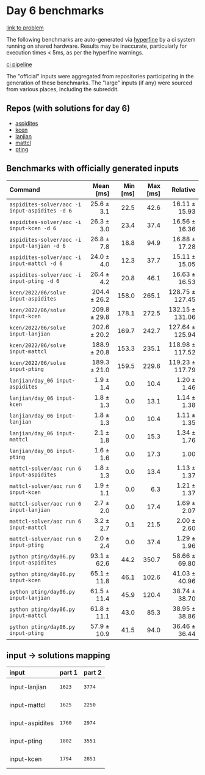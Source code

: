 # Day 6 benchmarks

[link to problem](http://adventofcode.com/2022/day/6)

The following benchmarks are auto-generated via [hyperfine](https://github.com/sharkdp/hyperfine) by a ci system running on shared hardware. Results may be inaccurate, particularly for execution times < 5ms, as per the hyperfine warnings.

[ci pipeline](http://ci.papercode.net:8080/teams/aoc2022/pipelines/aoc-compare-2022)

The "official" inputs were aggregated from repositories participating in the generation of these benchmarks. The "large" inputs (if any) were sourced from various places, including the subreddit.

## Repos (with solutions for day 6)


- [aspidites](https://github.com/aspidites/aoc2022)
- [kcen](https://github.com/kcen/AdventOfCode)
- [lanjian](https://github.com/LanJian/aoc-2022)
- [mattcl](https://github.com/mattcl/aoc2022)
- [pting](https://github.com/pting/aoc2022)

## Benchmarks with officially generated inputs
| Command | Mean [ms] | Min [ms] | Max [ms] | Relative |
|:---|---:|---:|---:|---:|
| `aspidites-solver/aoc -i input-aspidites -d 6` | 25.6 ± 3.1 | 22.5 | 42.6 | 16.11 ± 15.93 |
| `aspidites-solver/aoc -i input-kcen -d 6` | 26.3 ± 3.0 | 23.4 | 37.4 | 16.56 ± 16.36 |
| `aspidites-solver/aoc -i input-lanjian -d 6` | 26.8 ± 7.8 | 18.8 | 94.9 | 16.88 ± 17.28 |
| `aspidites-solver/aoc -i input-mattcl -d 6` | 24.0 ± 4.0 | 12.3 | 37.7 | 15.11 ± 15.05 |
| `aspidites-solver/aoc -i input-pting -d 6` | 26.4 ± 4.2 | 20.8 | 46.1 | 16.63 ± 16.53 |
| `kcen/2022/06/solve input-aspidites` | 204.4 ± 26.2 | 158.0 | 265.1 | 128.75 ± 127.45 |
| `kcen/2022/06/solve input-kcen` | 209.8 ± 29.8 | 178.1 | 272.5 | 132.15 ± 131.06 |
| `kcen/2022/06/solve input-lanjian` | 202.6 ± 20.2 | 169.7 | 242.7 | 127.64 ± 125.94 |
| `kcen/2022/06/solve input-mattcl` | 188.9 ± 20.8 | 153.3 | 235.1 | 118.98 ± 117.52 |
| `kcen/2022/06/solve input-pting` | 189.3 ± 21.0 | 159.5 | 229.6 | 119.23 ± 117.79 |
| `lanjian/day_06 input-aspidites` | 1.9 ± 1.4 | 0.0 | 10.4 | 1.20 ± 1.46 |
| `lanjian/day_06 input-kcen` | 1.8 ± 1.3 | 0.0 | 13.1 | 1.14 ± 1.38 |
| `lanjian/day_06 input-lanjian` | 1.8 ± 1.3 | 0.0 | 10.4 | 1.11 ± 1.35 |
| `lanjian/day_06 input-mattcl` | 2.1 ± 1.8 | 0.0 | 15.3 | 1.34 ± 1.76 |
| `lanjian/day_06 input-pting` | 1.6 ± 1.6 | 0.0 | 17.3 | 1.00 |
| `mattcl-solver/aoc run 6 input-aspidites` | 1.8 ± 1.3 | 0.0 | 13.4 | 1.13 ± 1.37 |
| `mattcl-solver/aoc run 6 input-kcen` | 1.9 ± 1.1 | 0.0 | 6.3 | 1.21 ± 1.37 |
| `mattcl-solver/aoc run 6 input-lanjian` | 2.7 ± 2.0 | 0.0 | 17.4 | 1.69 ± 2.07 |
| `mattcl-solver/aoc run 6 input-mattcl` | 3.2 ± 2.7 | 0.1 | 21.5 | 2.00 ± 2.60 |
| `mattcl-solver/aoc run 6 input-pting` | 2.0 ± 2.4 | 0.0 | 37.4 | 1.29 ± 1.96 |
| `python pting/day06.py input-aspidites` | 93.1 ± 62.6 | 44.2 | 350.7 | 58.66 ± 69.80 |
| `python pting/day06.py input-kcen` | 65.1 ± 11.8 | 46.1 | 102.6 | 41.03 ± 40.96 |
| `python pting/day06.py input-lanjian` | 61.5 ± 11.4 | 45.9 | 120.4 | 38.74 ± 38.70 |
| `python pting/day06.py input-mattcl` | 61.8 ± 11.1 | 43.0 | 85.3 | 38.95 ± 38.86 |
| `python pting/day06.py input-pting` | 57.9 ± 10.9 | 41.5 | 94.0 | 36.46 ± 36.44 |

## input -> solutions mapping
|input|part 1|part 2|
|:---|:---|:---|
|input-lanjian|<pre>1623</pre>|<pre>3774</pre>|
|input-mattcl|<pre>1625</pre>|<pre>2250</pre>|
|input-aspidites|<pre>1760</pre>|<pre>2974</pre>|
|input-pting|<pre>1802</pre>|<pre>3551</pre>|
|input-kcen|<pre>1794</pre>|<pre>2851</pre>|
